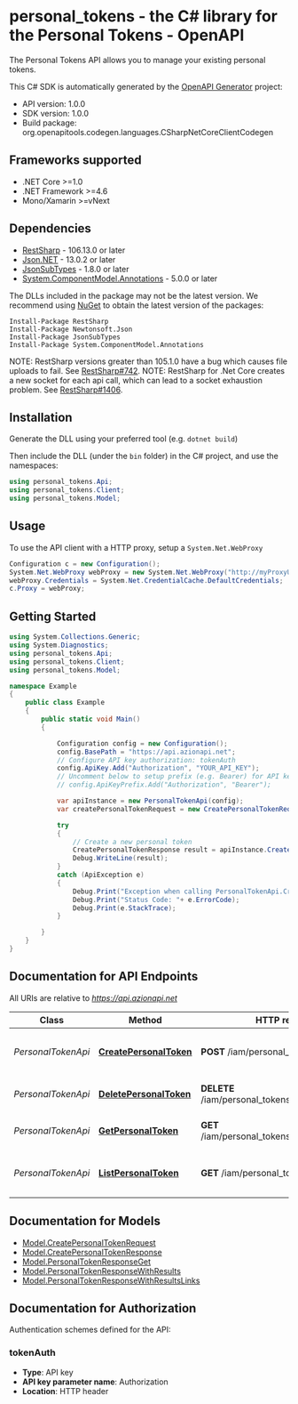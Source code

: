 # personal_tokens - the C# library for the Personal Tokens - OpenAPI

The Personal Tokens API allows you to manage your existing personal tokens.


This C# SDK is automatically generated by the [OpenAPI Generator](https://openapi-generator.tech) project:

- API version: 1.0.0
- SDK version: 1.0.0
- Build package: org.openapitools.codegen.languages.CSharpNetCoreClientCodegen

<a id="frameworks-supported"></a>
## Frameworks supported
- .NET Core >=1.0
- .NET Framework >=4.6
- Mono/Xamarin >=vNext

<a id="dependencies"></a>
## Dependencies

- [RestSharp](https://www.nuget.org/packages/RestSharp) - 106.13.0 or later
- [Json.NET](https://www.nuget.org/packages/Newtonsoft.Json/) - 13.0.2 or later
- [JsonSubTypes](https://www.nuget.org/packages/JsonSubTypes/) - 1.8.0 or later
- [System.ComponentModel.Annotations](https://www.nuget.org/packages/System.ComponentModel.Annotations) - 5.0.0 or later

The DLLs included in the package may not be the latest version. We recommend using [NuGet](https://docs.nuget.org/consume/installing-nuget) to obtain the latest version of the packages:
```
Install-Package RestSharp
Install-Package Newtonsoft.Json
Install-Package JsonSubTypes
Install-Package System.ComponentModel.Annotations
```

NOTE: RestSharp versions greater than 105.1.0 have a bug which causes file uploads to fail. See [RestSharp#742](https://github.com/restsharp/RestSharp/issues/742).
NOTE: RestSharp for .Net Core creates a new socket for each api call, which can lead to a socket exhaustion problem. See [RestSharp#1406](https://github.com/restsharp/RestSharp/issues/1406).

<a id="installation"></a>
## Installation
Generate the DLL using your preferred tool (e.g. `dotnet build`)

Then include the DLL (under the `bin` folder) in the C# project, and use the namespaces:
```csharp
using personal_tokens.Api;
using personal_tokens.Client;
using personal_tokens.Model;
```
<a id="usage"></a>
## Usage

To use the API client with a HTTP proxy, setup a `System.Net.WebProxy`
```csharp
Configuration c = new Configuration();
System.Net.WebProxy webProxy = new System.Net.WebProxy("http://myProxyUrl:80/");
webProxy.Credentials = System.Net.CredentialCache.DefaultCredentials;
c.Proxy = webProxy;
```

<a id="getting-started"></a>
## Getting Started

```csharp
using System.Collections.Generic;
using System.Diagnostics;
using personal_tokens.Api;
using personal_tokens.Client;
using personal_tokens.Model;

namespace Example
{
    public class Example
    {
        public static void Main()
        {

            Configuration config = new Configuration();
            config.BasePath = "https://api.azionapi.net";
            // Configure API key authorization: tokenAuth
            config.ApiKey.Add("Authorization", "YOUR_API_KEY");
            // Uncomment below to setup prefix (e.g. Bearer) for API key, if needed
            // config.ApiKeyPrefix.Add("Authorization", "Bearer");

            var apiInstance = new PersonalTokenApi(config);
            var createPersonalTokenRequest = new CreatePersonalTokenRequest(); // CreatePersonalTokenRequest | 

            try
            {
                // Create a new personal token
                CreatePersonalTokenResponse result = apiInstance.CreatePersonalToken(createPersonalTokenRequest);
                Debug.WriteLine(result);
            }
            catch (ApiException e)
            {
                Debug.Print("Exception when calling PersonalTokenApi.CreatePersonalToken: " + e.Message );
                Debug.Print("Status Code: "+ e.ErrorCode);
                Debug.Print(e.StackTrace);
            }

        }
    }
}
```

<a id="documentation-for-api-endpoints"></a>
## Documentation for API Endpoints

All URIs are relative to *https://api.azionapi.net*

Class | Method | HTTP request | Description
------------ | ------------- | ------------- | -------------
*PersonalTokenApi* | [**CreatePersonalToken**](docs/PersonalTokenApi.md#createpersonaltoken) | **POST** /iam/personal_tokens | Create a new personal token
*PersonalTokenApi* | [**DeletePersonalToken**](docs/PersonalTokenApi.md#deletepersonaltoken) | **DELETE** /iam/personal_tokens/{personalTokenId} | Delete a personal token by id
*PersonalTokenApi* | [**GetPersonalToken**](docs/PersonalTokenApi.md#getpersonaltoken) | **GET** /iam/personal_tokens/{personalTokenId} | Get a personal token info
*PersonalTokenApi* | [**ListPersonalToken**](docs/PersonalTokenApi.md#listpersonaltoken) | **GET** /iam/personal_tokens | List all existing personal token


<a id="documentation-for-models"></a>
## Documentation for Models

 - [Model.CreatePersonalTokenRequest](docs/CreatePersonalTokenRequest.md)
 - [Model.CreatePersonalTokenResponse](docs/CreatePersonalTokenResponse.md)
 - [Model.PersonalTokenResponseGet](docs/PersonalTokenResponseGet.md)
 - [Model.PersonalTokenResponseWithResults](docs/PersonalTokenResponseWithResults.md)
 - [Model.PersonalTokenResponseWithResultsLinks](docs/PersonalTokenResponseWithResultsLinks.md)


<a id="documentation-for-authorization"></a>
## Documentation for Authorization


Authentication schemes defined for the API:
<a id="tokenAuth"></a>
### tokenAuth

- **Type**: API key
- **API key parameter name**: Authorization
- **Location**: HTTP header

